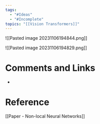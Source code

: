 ```yaml
---
tags:
  - "#Ideas"
  - "#Incomplete"
topics: "[[Vision Transformers]]"
---
```

![[Pasted image 20231106194844.png]]

![[Pasted image 20231106194829.png]]
# Comments and Links
- 
# Reference
[[Paper - Non-local Neural Networks]]